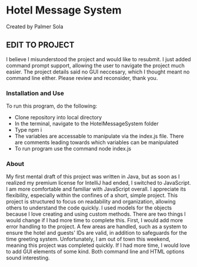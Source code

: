 # Hotel Message System

Created by Palmer Sola

## EDIT TO PROJECT

I believe I misunderstood the project and would like to resubmit. I just added command prompt support, allowing the user to navigate the project
much easier. The project details said no GUI neccesary, which I thought meant no command line either. Please review and reconsider, thank you.

### Installation and Use

To run this program, do the following:

- Clone repository into local directory
- In the terminal, navigate to the HotelMessageSystem folder
- Type npm i
- The variables are accessable to manipulate via the index.js file. There are comments leading towards which variables can be manipulated
- To run program use the command node index.js

### About

My first mental draft of this project was written in Java, but as soon as I realized my premium license for IntelliJ had ended, I switched to
JavaScript. I am more comfortable and familiar with JavaScript overall. I appreciate its flexibility, especially within the confines of a short,
simple project. This project is structured to focus on readability and organization, allowing others to understand the code quickly. I used models
for the objects because I love creating and using custom methods. There are two things I would change if I had more time to complete this.
First, I would add more error handling to the project. A few areas are handled, such as a system to ensure the hotel and guests' IDs are valid,
in addition to safeguards for the time greeting system. Unfortunately, I am out of town this weekend, meaning this project was completed quickly.
If I had more time, I would love to add GUI elements of some kind. Both command line and HTML options sound interesting.
